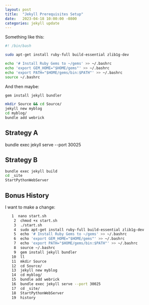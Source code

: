 ```yaml
---
layout: post
title:  "Jekyll Prerequisites Setup"
date:   2023-04-18 10:00:00 -0800
categories: jekyll update
---
```


Something like this:

```bash
#! /bin/bash

sudo apt-get install ruby-full build-essential zlib1g-dev

echo '# Install Ruby Gems to ~/gems' >> ~/.bashrc
echo 'export GEM_HOME="$HOME/gems"' >> ~/.bashrc
echo 'export PATH="$HOME/gems/bin:$PATH"' >> ~/.bashrc
source ~/.bashrc
```

And then maybe:

``` bash
gem install jekyll bundler

mkdir Source && cd Source/
jekyll new myblog
cd myblog/
bundle add webrick
```

## Strategy A

bundle exec jekyll serve --port 30025

## Strategy B

```bash
bundle exec jekyll build
cd _site
StartPythonWebServer
```

## Bonus History

I want to make a change:

``` bash
   1  nano start.sh
    2  chmod +x start.sh
    3  ./start.sh
    4  sudo apt-get install ruby-full build-essential zlib1g-dev
    5  echo '# Install Ruby Gems to ~/gems' >> ~/.bashrc
    6  echo 'export GEM_HOME="$HOME/gems"' >> ~/.bashrc
    7  echo 'export PATH="$HOME/gems/bin:$PATH"' >> ~/.bashrc
    8  source ~/.bashrc
    9  gem install jekyll bundler
   10  ll
   11  mkdir Source
   12  cd Source/
   13  jekyll new myblog
   14  cd myblog/
   15  bundle add webrick
   16  bundle exec jekyll serve --port 30025
   17  cd _site/
   18  StartPythonWebServer
   19  history
```